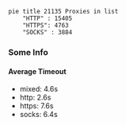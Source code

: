 
```mermaid
pie title 21135 Proxies in list
    "HTTP" : 15405
    "HTTPS": 4763
    "SOCKS" : 3884
```

### Some Info
#### Average Timeout

- mixed: 4.6s
- http: 2.6s
- https: 7.6s
- socks: 6.4s